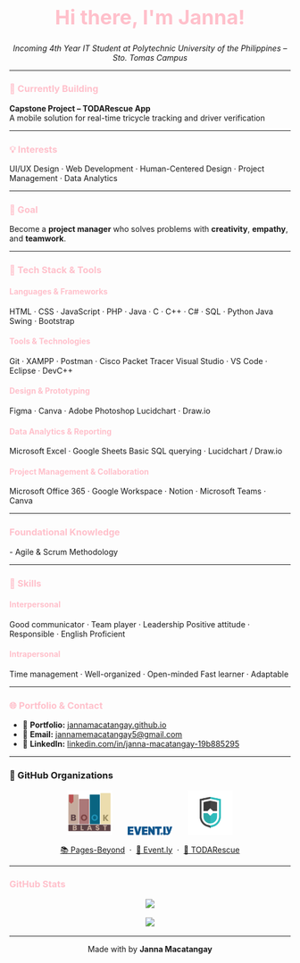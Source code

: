 <h1 align="center" style="color:#FFC0CB; font-size: 36px;">Hi there, I'm Janna!</h1>
<p align="center">
  <em>Incoming 4th Year IT Student at Polytechnic University of the Philippines – Sto. Tomas Campus</em>
</p>

<hr>

<h3 style="color:#FFC0CB;">🎯 Currently Building</h3>
<b>Capstone Project – TODARescue App</b><br>
A mobile solution for real-time tricycle tracking and driver verification

<hr>

<h3 style="color:#FFC0CB;">💡 Interests</h3>
UI/UX Design · Web Development · Human-Centered Design · Project Management · Data Analytics

<hr>

<h3 style="color:#FFC0CB;">🌟 Goal</h3>
Become a <b>project manager</b> who solves problems with <b>creativity</b>, <b>empathy</b>, and <b>teamwork</b>.

<hr>

<h3 style="color:#FFC0CB;">🧰 Tech Stack & Tools</h3>

<h4 style="color:#FFC0CB;">Languages & Frameworks</h4>
HTML · CSS · JavaScript · PHP · Java · C · C++ · C# · SQL · Python  
Java Swing · Bootstrap

<h4 style="color:#FFC0CB;">Tools & Technologies</h4>
Git · XAMPP · Postman · Cisco Packet Tracer  
Visual Studio · VS Code · Eclipse · DevC++

<h4 style="color:#FFC0CB;">Design & Prototyping</h4>
Figma · Canva · Adobe Photoshop  
Lucidchart · Draw.io

<h4 style="color:#FFC0CB;">Data Analytics & Reporting</h4>
Microsoft Excel · Google Sheets  
Basic SQL querying · Lucidchart / Draw.io

<h4 style="color:#FFC0CB;">Project Management & Collaboration</h4>
Microsoft Office 365 · Google Workspace · Notion · Microsoft Teams · Canva

<hr>

<h3 style="color:#FFC0CB;">Foundational Knowledge</h3>
- Agile & Scrum Methodology

<hr>

<h3 style="color:#FFC0CB;">💬 Skills</h3>

<h4 style="color:#FFC0CB;">Interpersonal</h4>
Good communicator · Team player · Leadership  
Positive attitude · Responsible · English Proficient  

<h4 style="color:#FFC0CB;">Intrapersonal</h4>
Time management · Well-organized · Open-minded  
Fast learner · Adaptable

<hr>

<h3 style="color:#FFC0CB;">🌐 Portfolio & Contact</h3>

- 📁 <b>Portfolio:</b> [jannamacatangay.github.io](https://jannamacatangay.github.io)  
- 📧 <b>Email:</b> jannamemacatangay5@gmail.com  
- 💼 <b>LinkedIn:</b> [linkedin.com/in/janna-macatangay-19b885295](https://www.linkedin.com/in/janna-macatangay-19b885295/)

<hr>

<h3>🏢 GitHub Organizations</h3>

<div align="center">
  <img src="assets/bookblast.png" alt="Pages-Beyond: BookBlast" width="80" />
  &nbsp;&nbsp;&nbsp;&nbsp;&nbsp;
  <img src="assets/evently.png" alt="ADET FINAL PROJECT - Group 5" width="80" />
  &nbsp;&nbsp;&nbsp;&nbsp;&nbsp;
  <img src="assets/todarescue.png" alt="TODARescue" width="80" />
</div>

<p align="center">
  <a href="https://github.com/Pages-Beyond/BookBlast-Website">📚 Pages-Beyond</a>
  &nbsp;·&nbsp;
  <a href="https://github.com/pupstc-student-academic-works/adet-grp-5">📅 Event.ly</a>
  &nbsp;·&nbsp;
  <a href="https://github.com/TODARescue">🛵 TODARescue</a>
</p>


<hr>

<h3 style="color:#FFC0CB;">GitHub Stats</h3>

<p align="center">
  <img src="https://github-readme-stats.vercel.app/api?username=JannaMacatangay&show_icons=true&title_color=FFC0CB&text_color=FFC0CB&icon_color=FFC0CB&bg_color=222222&border_radius=12&hide_border=true" />
</p>

<p align="center">
  <img src="https://github-readme-stats.vercel.app/api/top-langs/?username=JannaMacatangay&layout=compact&title_color=FFC0CB&text_color=FFC0CB&bg_color=222222&hide_border=true&border_radius=12" />
</p>

<hr>

<p align="center">
  Made with by <b>Janna Macatangay</b>
</p>
